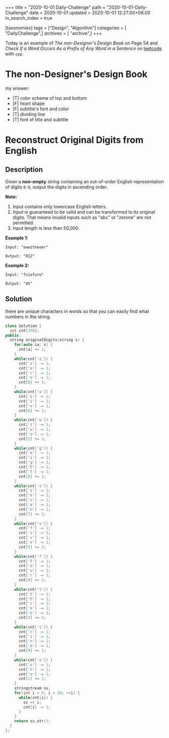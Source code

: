 +++
title = "2020-10-01 Daily-Challenge"
path = "2020-10-01-Daily-Challenge"
date = 2020-10-01
updated = 2020-10-01 12:27:00+08:00
in_search_index = true

[taxonomies]
tags = ["Design", "Algorithm"]
categories = [ "DailyChallenge",]
archives = [ "archive",]
+++

Today is an example of *The non-Designer's Design Book* on Page 54 and *Check If a Word Occurs As a Prefix of Any Word in a Sentence* on [leetcode](https://leetcode.com/problems/check-if-a-word-occurs-as-a-prefix-of-any-word-in-a-sentence/) with `cpp`.

<!-- more -->

# The non-Designer's Design Book

my answer:

- [T] color scheme of top and bottom
- [F] heart shape
- [F] subtitle's font and color
- [T] dividing line
- [T] font of title and subtitle

# Reconstruct Original Digits from English

## Description
Given a **non-empty** string containing an out-of-order English representation of digits `0-9`, output the digits in ascending order.

**Note:**

1. Input contains only lowercase English letters.
2. Input is guaranteed to be valid and can be transformed to its original digits. That means invalid inputs such as "abc" or "zerone" are not permitted.
3. Input length is less than 50,000.

**Example 1:**

```
Input: "owoztneoer"

Output: "012"
```

**Example 2:**

```
Input: "fviefuro"

Output: "45"
```

## Solution

there are unique characters in words so that you can easily find what numbers
in the string.

``` cpp
class Solution {
  int cnt[256];
public:
  string originalDigits(string s) {
    for(auto &a: s) {
      cnt[a] += 1;
    }
    while(cnt['z']) {
      cnt['z'] -= 1;
      cnt['e'] -= 1;
      cnt['r'] -= 1;
      cnt['o'] -= 1;
      cnt[0] += 1;
    }
    while(cnt['x']) {
      cnt['s'] -= 1;
      cnt['i'] -= 1;
      cnt['x'] -= 1;
      cnt[6] += 1;
    }
    while(cnt['w']) {
      cnt['t'] -= 1;
      cnt['w'] -= 1;
      cnt['o'] -= 1;
      cnt[2] += 1;
    }
    while(cnt['g']) {
      cnt['e'] -= 1;
      cnt['i'] -= 1;
      cnt['g'] -= 1;
      cnt['h'] -= 1;
      cnt['t'] -= 1;
      cnt[8] += 1;
    }
    while(cnt['s']) {
      cnt['s'] -= 1;
      cnt['e'] -= 1;
      cnt['v'] -= 1;
      cnt['e'] -= 1;
      cnt['n'] -= 1;
      cnt[7] += 1;
    }
    while(cnt['v']) {
      cnt['f'] -= 1;
      cnt['i'] -= 1;
      cnt['v'] -= 1;
      cnt['e'] -= 1;
      cnt[5] += 1;
    }
    while(cnt['f']) {
      cnt['f'] -= 1;
      cnt['o'] -= 1;
      cnt['u'] -= 1;
      cnt['r'] -= 1;
      cnt[4] += 1;
    }
    while(cnt['t']) {
      cnt['t'] -= 1;
      cnt['h'] -= 1;
      cnt['r'] -= 1;
      cnt['e'] -= 1;
      cnt['e'] -= 1;
      cnt[3] += 1;
    }
    while(cnt['i']) {
      cnt['n'] -= 1;
      cnt['i'] -= 1;
      cnt['n'] -= 1;
      cnt['e'] -= 1;
      cnt[9] += 1;
    }
    while(cnt['o']) {
      cnt['o'] -= 1;
      cnt['n'] -= 1;
      cnt['e'] -= 1;
      cnt[1] += 1;
    }
    stringstream ss;
    for(int i = 0; i < 10; ++i) {
      while(cnt[i]) {
        ss << i;
        cnt[i] -= 1;
      }
    }
    return ss.str();
  }
};
```